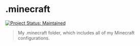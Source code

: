 # .minecraft

[![Project Status: Maintained](./.assets/images/badges/status.svg)](./)

> My .minecraft folder, which includes all of my Minecraft configurations.
